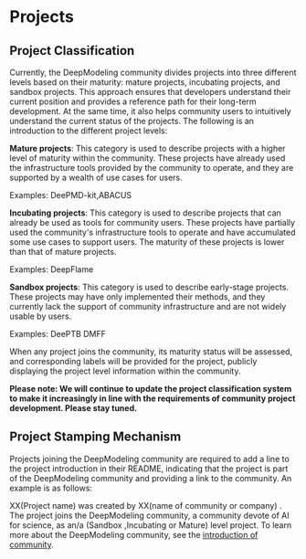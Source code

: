 # Projects
## Project Classification
Currently, the DeepModeling community divides projects into three different levels based on their maturity: mature projects, incubating projects, and sandbox projects. This approach ensures that developers understand their current position and provides a reference path for their long-term development. At the same time, it also helps community users to intuitively understand the current status of the projects. The following is an introduction to the different project levels:

**Mature projects**: This category is used to describe projects with a higher level of maturity within the community. These projects have already used the infrastructure tools provided by the community to operate, and they are supported by a wealth of use cases for users. 

Examples: DeePMD-kit,ABACUS

**Incubating projects**: This category is used to describe projects that can already be used as tools for community users. These projects have partially used the community's infrastructure tools to operate and have accumulated some use cases to support users. The maturity of these projects is lower than that of mature projects.

Examples: DeepFlame 

**Sandbox projects**: This category is used to describe early-stage projects. These projects may have only implemented their methods, and they currently lack the support of community infrastructure and are not widely usable by users.

Examples: DeePTB DMFF

When any project joins the community, its maturity status will be assessed, and corresponding labels will be provided for the project, publicly displaying the project level information within the community.

**Please note: We will continue to update the project classification system to make it increasingly in line with the requirements of community project development. Please stay tuned.**
## Project Stamping Mechanism
Projects joining the DeepModeling community are required to add a line to the project introduction in their README, indicating that the project is part of the DeepModeling community and providing a link to the community. An example is as follows:

XX(Project name) was created by XX(name of community or company) . The project joins the DeepModeling community, a community devote of AI for science, as an/a  (Sandbox ,Incubating or Mature) level project. To learn more about the DeepModeling community, see the [introduction of community](https://github.com/deepmodeling/community).
